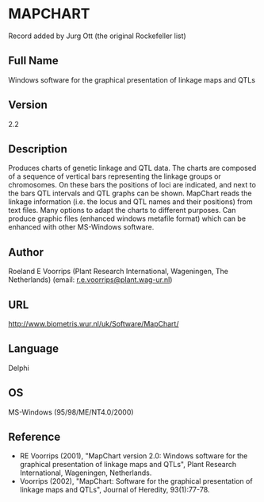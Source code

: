 # MAPCHART
Record added by Jurg Ott (the original Rockefeller list)

## Full Name
Windows software for the graphical presentation of linkage maps and QTLs

## Version
2.2

## Description
Produces charts of genetic linkage and QTL data. The charts are composed of a sequence of vertical bars representing the linkage groups or chromosomes. On these bars the positions of loci are indicated, and next to the bars QTL intervals and QTL graphs can be shown. MapChart reads the linkage information (i.e. the locus and QTL names and their positions) from text files. Many options to adapt the charts to different purposes. Can produce graphic files (enhanced windows metafile format) which can be enhanced with other MS-Windows software.

## Author
Roeland E Voorrips (Plant Research International, Wageningen, The Netherlands) (email: r.e.voorrips@plant.wag-ur.nl)

## URL
http://www.biometris.wur.nl/uk/Software/MapChart/

## Language
Delphi

## OS
MS-Windows (95/98/ME/NT4.0/2000)

## Reference
* RE Voorrips (2001), "MapChart version 2.0: Windows software for the graphical presentation of linkage maps and QTLs", Plant Research International, Wageningen, Netherlands.
* Voorrips (2002), "MapChart: Software for the graphical presentation of linkage maps and QTLs", Journal of Heredity, 93(1):77-78.
